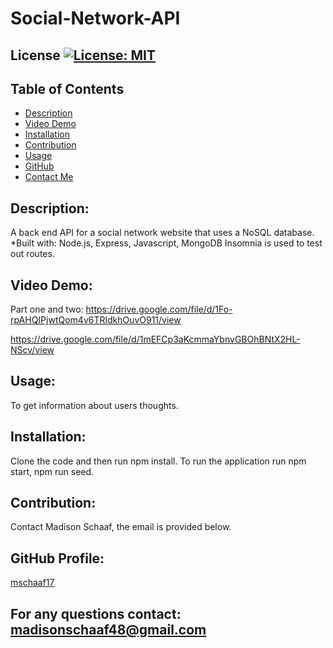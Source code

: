 # Social-Network-API
## License [![License: MIT](https://img.shields.io/badge/License-MIT-yellow.svg)](https://opensource.org/licenses/MIT)
## Table of Contents
* [Description](#description)
* [Video Demo](#video-demo)
* [Installation](#installation)
* [Contribution](#contribution)
* [Usage](#usage)
* [GitHub](#github-profile)
* [Contact Me](#for-any-questions-contact)

## Description:
A back end API for a social network website that uses a NoSQL database.
*Built with: Node.js, Express, Javascript, MongoDB
Insomnia is used to test out routes.

## Video Demo:
Part one and two:
https://drive.google.com/file/d/1Fo-rpAHQIPjwtQom4v6TRldkhOuvO911/view

https://drive.google.com/file/d/1mEFCp3aKcmmaYbnvGBOhBNtX2HL-NScv/view


## Usage:
To get information about users thoughts.

## Installation:
Clone the code and then run npm install. 
To run the application run npm start, npm run seed.

## Contribution:
Contact Madison Schaaf, the email is provided below.

## GitHub Profile:
[mschaaf17](https://github.com/mschaaf17)
## For any questions contact: madisonschaaf48@gmail.com
